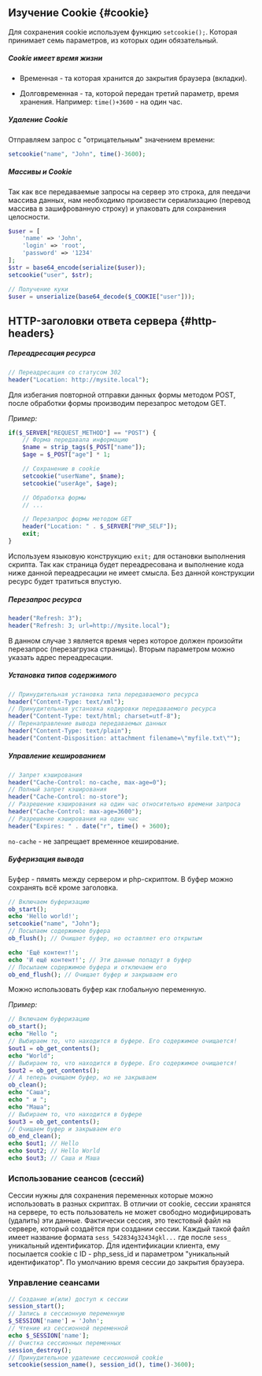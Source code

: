 ## Изучение Cookie {#cookie}

Для сохранения cookie используем функцию `setcookie();`. Которая принимает семь параметров, из которых один обязательный.
##### Cookie имеет время жизни

- Временная - та которая хранится до закрытия браузера (вкладки).

- Долговременная - та, которой передан третий параметр, время хранения. Например: `time()+3600` - на один час.

##### Удаление Cookie

Отправляем запрос с "отрицательным" значением времени:

```php
setcookie("name", "John", time()-3600);
```

##### Массивы и Cookie

Так как все передаваемые запросы на сервер это строка, для пеедачи массива данных, нам необходимо произвести сериализацию (перевод массива в зашифрованную строку) и упаковать для сохранения целосности.

```php
$user = [
    'name' => 'John',
    'login' => 'root',
    'password' => '1234'
];
$str = base64_encode(serialize($user));
setcookie("user", $str);

// Получение куки
$user = unserialize(base64_decode($_COOKIE["user"]));
```

## HTTP-заголовки ответа сервера {#http-headers}
##### Переадресация ресурса

```php
// Переадресация со статусом 302
header("Location: http://mysite.local");
```

Для избегания повторной отправки данных формы методом POST, после обработки формы производим перезапрос методом GET. 

_Пример:_

```php
if($_SERVER["REQUEST_METHOD"] == "POST") {
    // Форма передавала информацию
    $name = strip_tags($_POST["name"]);
    $age = $_POST["age"] * 1;

    // Сохранение в cookie
    setcookie("userName", $name);
    setcookie("userAge", $age);

    // Обработка формы
    // ...

    // Перезапрос формы методом GET
    header("Location: " . $_SERVER["PHP_SELF"]);
    exit;
}
```

Используем языковую конструкцию `exit;` для остановки выполнения скрипта. Так как страница будет переадресована и выполнение кода ниже данной переадресации не имеет смысла. Без данной конструкции ресурс будет тратиться впустую.

##### Перезапрос ресурса

```php
header("Refresh: 3");
header("Refresh: 3; url=http://mysite.local");
```

В данном случае `3` является время через которое должен произойти перезапрос (перезагрузка страницы). Вторым параметром можно указать адрес переадресации.

##### Установка типов содержимого

```php
// Принудительная установка типа передаваемого ресурса
header("Content-Type: text/xml");
// Принудительная установка кодировки передаваемого ресурса
header("Content-Type: text/html; charset=utf-8");
// Перенаправление вывода передаваемых данных
header("Content-Type: text/plain");
header("Content-Disposition: attachment filename=\"myfile.txt\"");
```

##### Управление кешированием

```php
// Запрет кэширования
header("Cache-Control: no-cache, max-age=0");
// Полный запрет кэширования
header("Cache-Control: no-store");
// Разрешение кэширования на один час относительно времени запроса
header("Cache-Control: max-age=3600");
// Разрешение кэширования на один час
header("Expires: " . date("r", time() + 3600);
```

`no-cache` - не запрещает временное кеширование.

##### Буферизация вывода

Буфер - пямять между сервером и php-скриптом. В буфер можно сохранять всё кроме заголовка.

```php
// Включаем буферизацию
ob_start();
echo 'Hello world!';
setcookie("name", "John");
// Посылаем содержимое буфера
ob_flush(); // Очищает буфер, но оставляет его открытым

echo 'Ещё контент!';
echo 'И ещё контент!'; // Эти данные попадут в буфер
// Посылаем содержимое буфера и отключаем его
ob_end_flush(); // Очищает буфер и закрываем его
```

Можно использовать буфер как глобальную переменную.

_Пример:_

```php
// Включаем буферизацию
ob_start();
echo "Hello ";
// Выбираем то, что находится в буфере. Его содержимое очищается!
$out1 = ob_get_contents();
echo "World";
// Выбираем то, что находится в буфере. Его содержимое очищается!
$out2 = ob_get_contents();
// А теперь очищаем буфер, но не закрываем
ob_clean();
echo "Саша";
echo " и ";
echo "Маша";
// Выбираем то, что находится в буфере
$out3 = ob_get_contents();
// Очищаем буфер и закрываем его
ob_end_clean();
echo $out1; // Hello
echo $out2; // Hello World
echo $out3; // Саша и Маша
```

### Использование сеансов (сессий)

Сессии нужны для сохранения переменных которые можно использовать в разных скриптах. В отличии от cookie, сессии хранятся на сервере, то есть пользователь не может свободно модифицировать (удалить) эти данные.
Фактически сессия, это текстовый файл на сервере, который создаётся при создании сессии. Каждый такой файл имеет название формата `sess_542834g32434gkl...` где после `sess_` уникальный идентификатор. Для идентификации клиента, ему посылается cookie с ID - php_sess_id и параметром "уникальный идентификатор".
По умолчанию время сессии до закрытия браузера.

### Управление сеансами

```php
// Создание и(или) доступ к сессии
session_start();
// Запись в сессионную переменную
$_SESSION['name'] = 'John';
// Чтение из сессионной переменной
echo $_SESSION['name'];
// Очистка сессионных переменных
session_destroy();
// Принудительное удаление сессионной cookie
setcookie(session_name(), session_id(), time()-3600);
```